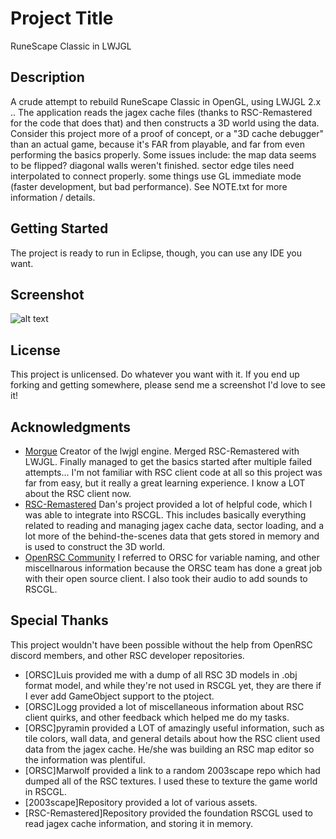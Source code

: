 
# Project Title
RuneScape Classic in LWJGL

## Description
A crude attempt to rebuild RuneScape Classic in OpenGL, using LWJGL 2.x .. The application reads the jagex cache files (thanks to RSC-Remastered for the code that does that) and then constructs a 3D world using the data. Consider this project more of a proof of concept, or a "3D cache debugger" than an actual game, because it's FAR from playable, and far from even performing the basics properly.
Some issues include: the map data seems to be flipped? diagonal walls weren't finished. sector edge tiles need interpolated to connect properly. some things use GL immediate mode (faster development, but bad performance). See NOTE.txt for more information / details.

## Getting Started
The project is ready to run in Eclipse, though, you can use any IDE you want.

## Screenshot
![alt text](https://github.com/rscgl/rsc_lwjgl/blob/master/screenshot.png)


## License
This project is unlicensed. Do whatever you want with it. If you end up forking and getting somewhere, please send me a screenshot I'd love to see it!

## Acknowledgments
* [Morgue](https://github.com/ModsByMorgue) Creator of the lwjgl engine. Merged RSC-Remastered with LWJGL. Finally managed to get the basics started after multiple failed attempts... I'm not familiar with RSC client code at all so this project was far from easy, but it really a great learning experience. I know a LOT about the RSC client now.
* [RSC-Remastered](https://github.com/Danjb1/rsc-remastered/) Dan's project provided a lot of helpful code, which I was able to integrate into RSCGL. This includes basically everything related to reading and managing jagex cache data, sector loading, and a lot more of the behind-the-scenes data that gets stored in memory and is used to construct the 3D world.
* [OpenRSC Community](https://github.com/Open-RSC) I referred to ORSC for variable naming, and other miscellnarous information because the ORSC team has done a great job with their open source client. I also took their audio to add sounds to RSCGL.

## Special Thanks
This project wouldn't have been possible without the help from OpenRSC discord members, and other RSC developer repositories.
* [ORSC]Luis provided me with a dump of all RSC 3D models in .obj format model, and while they're not used in RSCGL yet, they are there if I ever add GameObject support to the ptoject.
* [ORSC]Logg provided a lot of miscellaneous information about RSC client quirks, and other feedback which helped me do my tasks.
* [ORSC]pyramin provided a LOT of amazingly useful information, such as tile colors, wall data, and general details about how the RSC client used data from the jagex cache. He/she was building an RSC map editor so the information was plentiful.
* [ORSC]Marwolf provided a link to a random 2003scape repo which had dumped all of the RSC textures. I used these to texture the game world in RSCGL.
* [2003scape]Repository provided a lot of various assets.
* [RSC-Remastered]Repository provided the foundation RSCGL used to read jagex cache information, and storing it in memory. 
